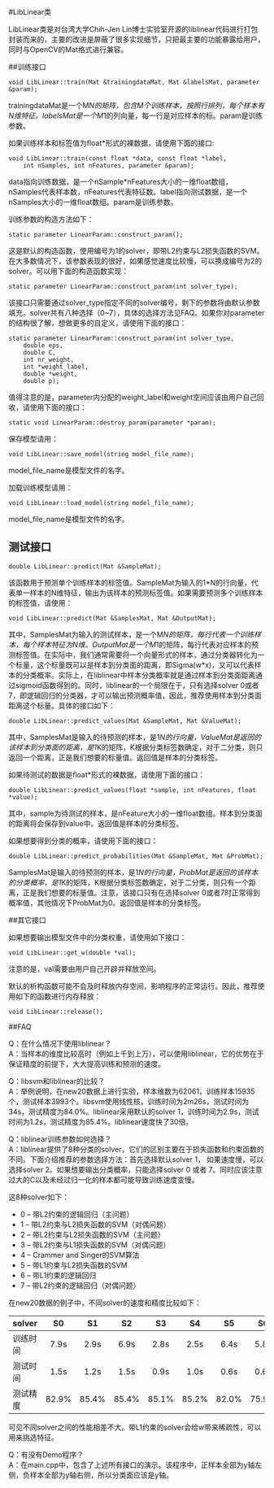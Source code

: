 #LibLinear类


LibLinear类是对台湾大学Chih-Jen Lin博士实验室开源的liblinear代码进行打包封装而来的，主要的改进是屏蔽了很多实现细节，只把最主要的功能暴露给用户，同时与OpenCV的Mat格式进行兼容。

##训练接口

```
void LibLinear::train(Mat &trainingdataMat, Mat &labelsMat, parameter &param);
```

trainingdataMat是一个M*N的矩阵，包含M个训练样本，按照行排列，每个样本有N维特征。labelsMat是一个M*1的列向量，每一行是对应样本的标。param是训练参数。

如果训练样本和标签值为float*形式的裸数据，请使用下面的接口:

```
void LibLinear::train(const float *data, const float *label,
    int nSamples, int nFeatures, parameter &param);
```

data指向训练数据，是一个nSample*nFeatures大小的一维float数组，nSamples代表样本数，nFeatures代表特征数。label指向测试数据，是一个nSamples大小的一维float数组。param是训练参数。

训练参数的构造方法如下：

```
static parameter LinearParam::construct_param();
```

这是默认的构造函数，使用编号为1的solver，即带L2约束与L2损失函数的SVM。在大多数情况下，该参数表现的很好，如果感觉速度比较慢，可以换成编号为2的solver。可以用下面的构造函数实现：

```
static parameter LinearParam::construct_param(int solver_type);
```

该接口只需要通过solver_type指定不同的solver编号，剩下的参数将由默认参数填充。solver共有八种选择（0~7），具体的选择方法见FAQ。如果你对parameter的结构很了解，想做更多的自定义，请使用下面的接口：

```
static parameter LinearParam::construct_param(int solver_type,
    double eps,
    double C,
    int nr_weight,
    int *weight_label,
    double *weight,
    double p);
```

值得注意的是，parameter内分配的weight_label和weight空间应该由用户自己回收，请使用下面的接口：

```
static void LinearParam::destroy_param(parameter *param);
```

保存模型请用：

```
void LibLinear::save_model(string model_file_name);
```

model_file_name是模型文件的名字。

加载训练模型请用：

```
void LibLinear::load_model(string model_file_name);
```

model_file_name是模型文件的名字。

## 测试接口

```
double LibLinear::predict(Mat &SampleMat);
```

该函数用于预测单个训练样本的标签值。SampleMat为输入的1*N的行向量，代表单一样本的N维特征，输出为该样本的预测标签值。如果需要预测多个训练样本的标签值，请使用：

```
void LibLinear::predict(Mat &SamplesMat, Mat &OutputMat);
```

其中，SamplesMat为输入的测试样本，是一个M*N的矩阵，每行代表一个训练样本，每个样本特征为N维。OutputMat是一个M*1的矩阵，每行代表对应样本的预测标签值。在实际中，我们通常需要将一个向量形式的样本，通过分类器转化为一个标量，这个标量既可以是样本到分类面的距离，即Sigma(w*x)，又可以代表样本的分类概率。实际上，在liblinear中样本分类概率就是通过样本到分类面距离通过sigmoid函数得到的。同时，liblinear的一个局限在于，只有选择solver 0或者7，即逻辑回归的分类器，才可以输出预测概率值，因此，推荐使用样本到分类面距离这个标量。具体的接口如下：

```
double LibLinear::predict_values(Mat &SampleMat, Mat &ValueMat);
```

其中，SamplesMat是输入的待预测的样本，是1*N的行向量，ValueMat是返回的该样本到分类面的距离，是1*K的矩阵，K根据分类标签数确定，对于二分类，则只返回一个距离，正是我们想要的标量值。返回值是样本的分类标签。

如果待测试的数据是float*形式的裸数据，请使用下面的接口：

```
double LibLinear::predict_values(float *sample, int nFeatures, float *value);
```

其中，sample为待测试的样本，是nFeature大小的一维float数组。样本到分类面的距离将会保存到value中。返回值是样本的分类标签。

如果想要得到分类的概率，请使用下面的接口：

```
double LibLinear::predict_probabilities(Mat &SampleMat, Mat &ProbMat);
```

SamplesMat是输入的待预测的样本，是1*N的行向量，ProbMat是返回的该样本的分类概率，是1*K的矩阵，K根据分类标签数确定，对于二分类，则只有一个距离，正是我们想要的标量值。注意，该接口只有在选择solver 0或者7时正常得到概率值，其他情况下ProbMat为0。返回值是样本的分类标签。

##其它接口

如果想要输出模型文件中的分类权重，请使用如下接口：

```
void LibLinear::get_w(double *val);
```

注意的是，val需要由用户自己开辟并释放空间。

默认的析构函数可能不会及时释放内存空间，影响程序的正常运行。因此，推荐使用如下的函数进行内存释放：

```
void LibLinear::release();
```

##FAQ

Q：在什么情况下使用liblinear？  
A：当样本的维度比较高时（例如上千到上万），可以使用liblinear，它的优势在于保证精度的前提下，大大提高训练和预测的速度。

Q：libsvm和liblinear的比较？  
A：举例说明，在new20数据上进行实验，样本维数为62061，训练样本15935个，测试样本3993个。libsvm使用线性核，训练时间为2m26s，测试时间为34s，测试精度为84.0%。liblinear采用默认的solver 1，训练时间为2.9s，测试时间为1.2s，测试精度为85.4%。liblinear速度快了30倍。

Q：liblinear训练参数如何选择？  
A：liblinear提供了8种分类的solver，它们的区别主要在于损失函数和约束函数的不同。下面介绍推荐的参数选择方法：首先选择默认solver 1， 如果速度慢，可以选择solver 2。如果想要输出分类概率，只能选择solver 0 或者 7。同时应该注意过大的C以及未经过归一化的样本都可能导致训练速度变慢。

这8种solver如下：

* 0 – 带L2约束的逻辑回归（主问题）
* 1 – 带L2约束与L2损失函数的SVM（对偶问题）
* 2 – 带L2约束与L2损失函数的SVM（主问题）
* 3 – 带L2约束与L1损失函数的SVM（对偶问题）
* 4 – Crammer and Singer的SVM算法
* 5 – 带L1约束与L2损失函数的SVM
* 6 – 带L1约束的逻辑回归
* 7 – 带L2约束的逻辑回归（对偶问题）

在new20数据的例子中，不同solver的速度和精度比较如下：

| solver | S0 | S1 | S2 | S3 | S4 | S5 | S6 | S7 |
|--------|:------:|:------:|:------:|:------:|:------:|:------:|:------:|:------:|
| 训练时间 | 7.9s | 2.9s | 6.9s | 2.8s | 2.5s | 6.4s | 5.8s | 3.7s |
| 测试时间 | 1.5s | 1.2s | 1.5s | 0.9s | 1.0s | 0.6s | 0.6s | 1.5s |
| 测试精度 | 82.9% | 85.4% | 85.4% | 85.1% | 85.2% | 82.0% | 75.9% | 82.9% |

可见不同solver之间的性能相差不大。带L1约束的solver会给w带来稀疏性，可以用来挑选特征。

Q：有没有Demo程序？  
A：在main.cpp中，包含了上述所有接口的演示。该程序中，正样本全部为y轴左侧，负样本全部为y轴右侧，所以分类面应该是y轴。
